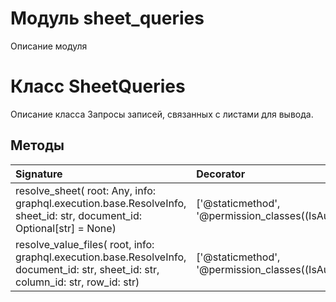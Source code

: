 # Модуль sheet_queries

Описание модуля

# Класс SheetQueries

Описание класса Запросы записей, связанных с листами для вывода.

## Методы

| Signature                                                                                                                          | Decorator                                                    | Docstring |
| :--------------------------------------------------------------------------------------------------------------------------------- | :----------------------------------------------------------- | :-------- |
| resolve_sheet( root: Any, info: graphql.execution.base.ResolveInfo, sheet_id: str, document_id: Optional[str] = None)              | ['@staticmethod', '@permission_classes((IsAuthenticated,))'] |           |
| resolve_value_files( root, info: graphql.execution.base.ResolveInfo, document_id: str, sheet_id: str, column_id: str, row_id: str) | ['@staticmethod', '@permission_classes((IsAuthenticated,))'] |           |